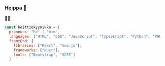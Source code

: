 ### Heippa 👋

:technologist: 

```Javascript
const keittiokyynikko = {
  pronouns: "he" | "him",
  languages: ["HTML", "CSS", "JavaScript", "TypeScript", "Python", "PHP"],
  frontEnd: {
    libraries: ["React", "Vue.js"],
    frameworks: ["Nuxt"],
    tools: ["Bootstrap", "SCSS"]
  }

```
<!--
**Keittiokyynikko/Keittiokyynikko** is a ✨ _special_ ✨ repository because its `README.md` (this file) appears on your GitHub profile.

Here are some ideas to get you started:

- 🔭 I’m currently working on ...
- 🌱 I’m currently learning ...
- 👯 I’m looking to collaborate on ...
- 🤔 I’m looking for help with ...
- 💬 Ask me about ...
- 📫 How to reach me: ...
- 😄 Pronouns: ...
- ⚡ Fun fact: ...
-->
